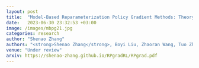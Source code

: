 ```yaml
---
layout: post
title:  "Model-Based Reparameterization Policy Gradient Methods: Theory and Practical Algorithms"
date:   2023-06-30 23:32:53 +03:00
image: /images/mbpg21.jpg
categories: research
author: "Shenao Zhang"
authors: "<strong>Shenao Zhang</strong>, Boyi Liu, Zhaoran Wang, Tuo Zhao"
venue: "Under review"
arxiv: https://shenao-zhang.github.io/RPgradRL/RPgrad.pdf
---
```

